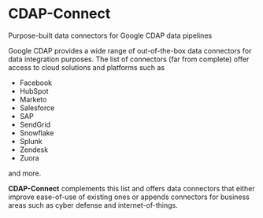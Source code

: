 # CDAP-Connect
Purpose-built data connectors for Google CDAP data pipelines

Google CDAP provides a wide range of out-of-the-box data connectors for data integration purposes. The list of connectors (far from complete) offer access to cloud solutions and platforms such as 

* Facebook
* HubSpot
* Marketo
* Salesforce
* SAP
* SendGrid
* Snowflake
* Splunk
* Zendesk
* Zuora

and more.

**CDAP-Connect** complements this list and offers data connectors that either improve ease-of-use of existing ones or appends connectors for business areas such as cyber defense and internet-of-things.

